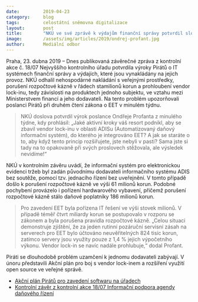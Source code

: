 ```yaml
---
date:         2019-04-23
category:     blog
tags:         celostátní sněmovna digitalizace
layout:       post
title:        "NKÚ ve své zprávě k výdajům finanční správy potvrdil slova Pirátů"
image:        /assets/img/articles/2019/ondrej-profant.jpg
author:       Mediální odbor
---
```



Praha, 23. dubna 2019 – Dnes publikovaná závěrečné zpráva z kontrolní akce č. 18/07 Nejvyššího kontrolního úřadu potvrdila výroky Pirátů o IT systémech finanční správy a výdajích, které jsou vynakládány na jejich provoz. NKÚ odhalil nehospodárné nakládání s veřejnými prostředky, porušení rozpočtové kázně v řádech stamilionů korun a prohloubení vendor lock-inu, tedy závislosti na produktech jednoho subjektu, ve vztahu mezi Ministerstvem financí a jeho dodavateli. Na tento problém upozorňovali poslanci Pirátů při druhém čtení zákona o EET v minulém týdnu. 

> NKÚ doslova potvrdil výrok poslance Ondřeje Profanta z minulého týdne, kdy prohlásil: „Jaké aktivní kroky váš resort podnikl, aby se zbavil vendor lock-inu v oblasti ADISu (Automatizovaný daňový informační systém), do kterého je integrováno EET? A jak se staráte o to, aby když tento princip rozšiřujete, jste nebyli v pasti? Sama jste si tady na to opakovaně při svých proslovech stěžovala, ale výsledek nevidíme!“

NKÚ v kontrolním závěru uvádí, že informační systém pro elektronickou evidenci tržeb byl zadán původnímu dodavateli informačního systému ADIS bez soutěže, pomocí tzv. jednacího řízení bez uveřejnění. V tomto případě došlo k porušení rozpočtové kázně ve výši 61 milionů korun. Podobné pochybení provázelo i pořízení hardwarového vybavení, přičemž porušení rozpočtové kázně stálo daňové poplatníky 186 milionů korun.

> Pro zavedení EET byla pořízena IT řešení ve výši stovek milionů. V případě téměř čtvrt miliardy korun se postupovalo v rozporu se zákonem a byla porušena pravidla rozpočtové kázně. „Celou situaci demonstruje zjištění, že za jeden rutinní pozáruční servisní zásah na serverech pro EET bylo účtováno neuvěřitelných 824 tisíc korun, zatímco servery jsou využity pouze z 1,4 % jejich výpočetního výkonu. Vendor lock-in se navíc nadále prohlubuje,“ dodal Profant.

Piráti se dlouhodobě problém uzamčení k jednomu dodavateli zabývají. V únoru představili Akční plán pro boj s vendor lock-inem a rozšíření využití open source ve veřejné správě.

* [Akční plán Pirátů pro zavedení softwaru na úřadech](https://pirati.cz/assets/pdf/akcni-plan-open-source-pirati.pdf)
* [Kontrolní závěr z kontrolní akce 18/07 Informační podpora agendy daňového řízení](https://pirati.cz/assets/pdf/nku-kontrola-18-07.pdf)
